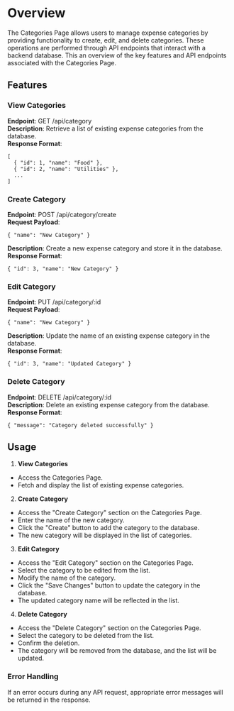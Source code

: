 # Overview

The Categories Page allows users to manage expense categories by providing functionality to create, edit, and delete categories. These operations are performed through API endpoints that interact with a backend database. This an overview of the key features and API endpoints associated with the Categories Page.

## Features

### **View Categories**

**Endpoint**: GET /api/category\
**Description**: Retrieve a list of existing expense categories from the database.\
**Response Format**:

```
[
  { "id": 1, "name": "Food" },
  { "id": 2, "name": "Utilities" },
  ...
]
```

### **Create Category**

**Endpoint**: POST /api/category/create\
**Request Payload**:

```
{ "name": "New Category" }
```

**Description**: Create a new expense category and store it in the database.\
**Response Format**:

```
{ "id": 3, "name": "New Category" }
```

### **Edit Category**

**Endpoint**: PUT /api/category/:id\
**Request Payload**:

```
{ "name": "New Category" }
```

**Description**: Update the name of an existing expense category in the database.\
**Response Format**:

```
{ "id": 3, "name": "Updated Category" }
```

### **Delete Category**

**Endpoint**: DELETE /api/category/:id\
**Description**: Delete an existing expense category from the database.\
**Response Format**:

```
{ "message": "Category deleted successfully" }
```

## Usage

1. **View Categories**

- Access the Categories Page.
- Fetch and display the list of existing expense categories.

2. **Create Category**

- Access the "Create Category" section on the Categories Page.
- Enter the name of the new category.
- Click the "Create" button to add the category to the database.
- The new category will be displayed in the list of categories.

3. **Edit Category**

- Access the "Edit Category" section on the Categories Page.
- Select the category to be edited from the list.
- Modify the name of the category.
- Click the "Save Changes" button to update the category in the database.
- The updated category name will be reflected in the list.

4. **Delete Category**

- Access the "Delete Category" section on the Categories Page.
- Select the category to be deleted from the list.
- Confirm the deletion.
- The category will be removed from the database, and the list will be updated.

### Error Handling

If an error occurs during any API request, appropriate error messages will be returned in the response.
